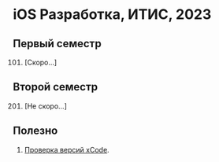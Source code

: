 # iOS Разработка, ИТИС, 2023

## Первый семестр
101. [Скоро...]

## Второй семестр
201. [Не скоро...]

## Полезно
1. [Проверка версий xCode](https://github.com/XcodesOrg/xcodes).
